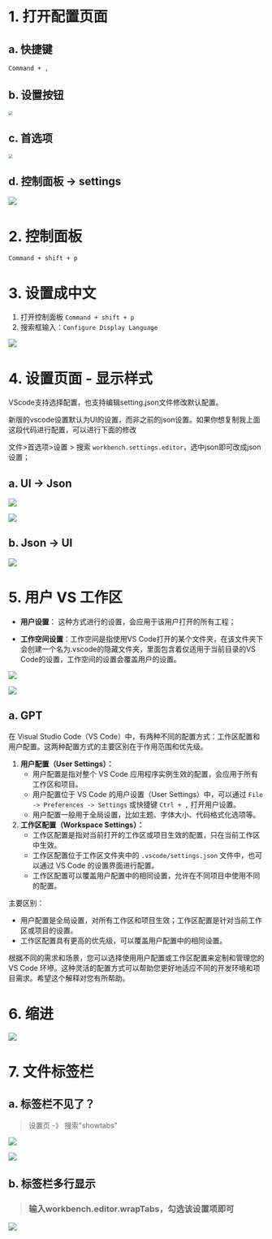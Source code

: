 # 1. 打开配置页面

## a. 快捷键

```
Command + ,
```

## b. 设置按钮

<img src="images/003.png" style="zoom:50%;" />

## c. 首选项

<img src="images/002.png" style="zoom:50%;" />

## d. 控制面板 -> settings

<img src="images/013.png" style="zoom:100%;" />



# 2. 控制面板

```
Command + shift + p
```



# 3. 设置成中文

1. 打开控制面板 `Command + shift + p`
2. 搜索框输入：`Configure Display Language`

![](images/001.png)



# 4. 设置页面 - 显示样式

VScode支持选择配置，也支持编辑setting.json文件修改默认配置。

新版的vscode设置默认为UI的设置，而非之前的json设置。如果你想复制我上面这段代码进行配置，可以进行下面的修改

文件>首选项>设置 > 搜索 `workbench.settings.editor`，选中json即可改成json设置；

## a. UI -> Json

![](images/004.png)

![](images/005.png)

## b. Json -> UI

![](images/006.png)



# 5. 用户 VS 工作区

- **用户设置**： 这种方式进行的设置，会应用于该用户打开的所有工程；

- **工作空间设置**：工作空间是指使用VS Code打开的某个文件夹，在该文件夹下会创建一个名为.vscode的隐藏文件夹，里面包含着仅适用于当前目录的VS Code的设置，工作空间的设置会覆盖用户的设置。

![](images/007.png)

![](images/008.png)



## a. GPT

在 Visual Studio Code（VS Code）中，有两种不同的配置方式：工作区配置和用户配置。这两种配置方式的主要区别在于作用范围和优先级。

1. **用户配置（User Settings）：**
    - 用户配置是指对整个 VS Code 应用程序实例生效的配置，会应用于所有工作区和项目。
    - 用户配置位于 VS Code 的用户设置（User Settings）中，可以通过 `File -> Preferences -> Settings` 或快捷键 `Ctrl + ,` 打开用户设置。
    - 用户配置一般用于全局设置，比如主题、字体大小、代码格式化选项等。
2. **工作区配置（Workspace Settings）：**
    - 工作区配置是指对当前打开的工作区或项目生效的配置，只在当前工作区中生效。
    - 工作区配置位于工作区文件夹中的 `.vscode/settings.json` 文件中，也可以通过 VS Code 的设置界面进行配置。
    - 工作区配置可以覆盖用户配置中的相同设置，允许在不同项目中使用不同的配置。

主要区别：

- 用户配置是全局设置，对所有工作区和项目生效；工作区配置是针对当前工作区或项目的设置。
- 工作区配置具有更高的优先级，可以覆盖用户配置中的相同设置。

根据不同的需求和场景，您可以选择使用用户配置或工作区配置来定制和管理您的 VS Code 环墋。这种灵活的配置方式可以帮助您更好地适应不同的开发环境和项目需求。希望这个解释对您有所帮助。



# 6. 缩进

![](images/009.png)



# 7. 文件标签栏

## a. 标签栏不见了？

> 设置页 -》 搜索"showtabs"

![](images/010.png)

![](images/011.png)



## b. 标签栏多行显示

> ### 输入workbench.editor.wrapTabs，勾选该设置项即可

![](images/012.png)











